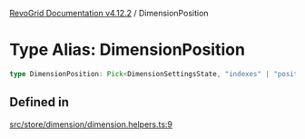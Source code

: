 [RevoGrid Documentation v4.12.2](README.md) / DimensionPosition

# Type Alias: DimensionPosition

```ts
type DimensionPosition: Pick<DimensionSettingsState, "indexes" | "positionIndexes" | "originItemSize" | "positionIndexToItem">;
```

## Defined in

[src/store/dimension/dimension.helpers.ts:9](https://github.com/revolist/revogrid/blob/e582d99bf63e98e148b1cd4edfa5db75a0a4d1b7/src/store/dimension/dimension.helpers.ts#L9)
